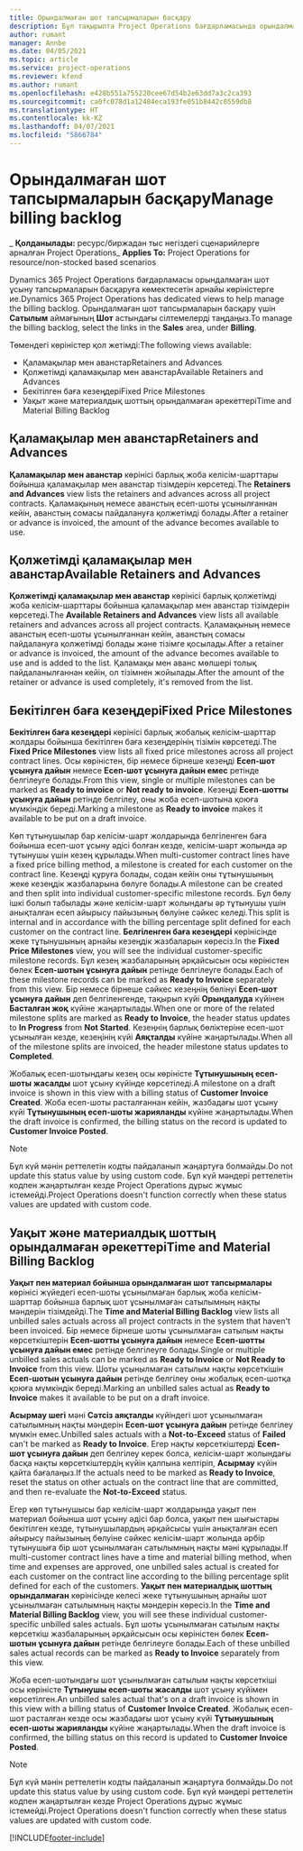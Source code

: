 ```yaml
---
title: Орындалмаған шот тапсырмаларын басқару
description: Бұл тақырыпта Project Operations бағдарламасында орындалмаған шот тапсырмаларын қалай көріп, жұмыс істеу керектігі туралы ақпарат берілген.
author: rumant
manager: Annbe
ms.date: 04/05/2021
ms.topic: article
ms.service: project-operations
ms.reviewer: kfend
ms.author: rumant
ms.openlocfilehash: e428b551a755220cee67d54b2e63dd7a3c2ca393
ms.sourcegitcommit: ca0fc078d1a12484eca193fe051b8442c0559db8
ms.translationtype: HT
ms.contentlocale: kk-KZ
ms.lasthandoff: 04/07/2021
ms.locfileid: "5866784"
---
```

# <a name="manage-billing-backlog"></a><span data-ttu-id="7db5c-103">Орындалмаған шот тапсырмаларын басқару</span><span class="sxs-lookup"><span data-stu-id="7db5c-103">Manage billing backlog</span></span>

<span data-ttu-id="7db5c-104">_ **Қолданылады:** ресурс/биржадан тыс негіздегі сценарийлерге арналған Project Operations</span><span class="sxs-lookup"><span data-stu-id="7db5c-104">_ **Applies To:** Project Operations for resource/non-stocked based scenarios</span></span>

<span data-ttu-id="7db5c-105">Dynamics 365 Project Operations бағдарламасы орындалмаған шот ұсыну тапсырмаларын басқаруға көмектесетін арнайы көріністерге ие.</span><span class="sxs-lookup"><span data-stu-id="7db5c-105">Dynamics 365 Project Operations has dedicated views to help manage the billing backlog.</span></span> <span data-ttu-id="7db5c-106">Орындалмаған шот тапсырмаларын басқару үшін **Сатылым** аймағының **Шот** астындағы сілтемелерді таңдаңыз.</span><span class="sxs-lookup"><span data-stu-id="7db5c-106">To manage the billing backlog, select the links in the **Sales** area, under **Billing**.</span></span> 

<span data-ttu-id="7db5c-107">Төмендегі көріністер қол жетімді:</span><span class="sxs-lookup"><span data-stu-id="7db5c-107">The following views available:</span></span>

- <span data-ttu-id="7db5c-108">Қаламақылар мен аванстар</span><span class="sxs-lookup"><span data-stu-id="7db5c-108">Retainers and Advances</span></span>
- <span data-ttu-id="7db5c-109">Қолжетімді қаламақылар мен аванстар</span><span class="sxs-lookup"><span data-stu-id="7db5c-109">Available Retainers and Advances</span></span>
- <span data-ttu-id="7db5c-110">Бекітілген баға кезеңдері</span><span class="sxs-lookup"><span data-stu-id="7db5c-110">Fixed Price Milestones</span></span>
- <span data-ttu-id="7db5c-111">Уақыт және материалдық шоттың орындалмаған әрекеттері</span><span class="sxs-lookup"><span data-stu-id="7db5c-111">Time and Material Billing Backlog</span></span>

## <a name="retainers-and-advances"></a><span data-ttu-id="7db5c-112">Қаламақылар мен аванстар</span><span class="sxs-lookup"><span data-stu-id="7db5c-112">Retainers and Advances</span></span>

<span data-ttu-id="7db5c-113">**Қаламақылар мен аванстар** көрінісі барлық жоба келісім-шарттары бойынша қаламақылар мен аванстар тізімдерін көрсетеді.</span><span class="sxs-lookup"><span data-stu-id="7db5c-113">The **Retainers and Advances** view lists the retainers and advances across all project contracts.</span></span> <span data-ttu-id="7db5c-114">Қаламақының немесе аванстың есеп-шоты ұсынылғаннан кейін, аванстың сомасы пайдалануға қолжетімді болады.</span><span class="sxs-lookup"><span data-stu-id="7db5c-114">After a retainer or advance is invoiced, the amount of the advance becomes available to use.</span></span>

## <a name="available-retainers-and-advances"></a><span data-ttu-id="7db5c-115">Қолжетімді қаламақылар мен аванстар</span><span class="sxs-lookup"><span data-stu-id="7db5c-115">Available Retainers and Advances</span></span>

<span data-ttu-id="7db5c-116">**Қолжетімді қаламақылар мен аванстар** көрінісі барлық қолжетімді жоба келісім-шарттары бойынша қаламақылар мен аванстар тізімдерін көрсетеді.</span><span class="sxs-lookup"><span data-stu-id="7db5c-116">The **Available Retainers and Advances** view lists all available retainers and advances across all project contracts.</span></span> <span data-ttu-id="7db5c-117">Қаламақының немесе аванстың есеп-шоты ұсынылғаннан кейін, аванстың сомасы пайдалануға қолжетімді болады және тізімге қосылады.</span><span class="sxs-lookup"><span data-stu-id="7db5c-117">After a retainer or advance is invoiced, the amount of the advance becomes available to use and is added to the list.</span></span> <span data-ttu-id="7db5c-118">Қаламақы мен аванс мөлшері толық пайдаланылғаннан кейін, ол тізімнен жойылады.</span><span class="sxs-lookup"><span data-stu-id="7db5c-118">After the amount of the retainer or advance is used completely, it's removed from the list.</span></span>

## <a name="fixed-price-milestones"></a><span data-ttu-id="7db5c-119">Бекітілген баға кезеңдері</span><span class="sxs-lookup"><span data-stu-id="7db5c-119">Fixed Price Milestones</span></span>

<span data-ttu-id="7db5c-120">**Бекітілген баға кезеңдері** көрінісі барлық жобалық келісім-шарттар жолдары бойынша бекітілген баға кезеңдерінің тізімін көрсетеді.</span><span class="sxs-lookup"><span data-stu-id="7db5c-120">The **Fixed Price Milestones** view lists all fixed price milestones across all project contract lines.</span></span> <span data-ttu-id="7db5c-121">Осы көріністен, бір немесе бірнеше кезеңді **Есеп-шот ұсынуға дайын** немесе **Есеп-шот ұсынуға дайын емес** ретінде белгілеуге болады.</span><span class="sxs-lookup"><span data-stu-id="7db5c-121">From this view, single or multiple milestones can be marked as **Ready to invoice** or **Not ready to invoice**.</span></span> <span data-ttu-id="7db5c-122">Кезеңді **Есеп-шотты ұсынуға дайын** ретінде белгілеу, оны жоба есеп-шотына қоюға мүмкіндік береді.</span><span class="sxs-lookup"><span data-stu-id="7db5c-122">Marking a milestone as **Ready to invoice** makes it available to be put on a draft invoice.</span></span>

<span data-ttu-id="7db5c-123">Көп тұтынушылар бар келісім-шарт жолдарында белгіленген баға бойынша есеп-шот ұсыну әдісі болған кезде, келісім-шарт жолында әр тұтынушы үшін кезең құрылады.</span><span class="sxs-lookup"><span data-stu-id="7db5c-123">When multi-customer contract lines have a fixed price billing method, a milestone is created for each customer on the contract line.</span></span> <span data-ttu-id="7db5c-124">Кезеңді құруға болады, содан кейін оны тұтынушының жеке кезеңдік жазбаларына бөлуге болады.</span><span class="sxs-lookup"><span data-stu-id="7db5c-124">A milestone can be created and then split into individual customer-specific milestone records.</span></span> <span data-ttu-id="7db5c-125">Бұл бөлу ішкі болып табылады және келісім-шарт жолындағы әр тұтынушы үшін анықталған есеп айырысу пайызының бөлуіне сәйкес келеді.</span><span class="sxs-lookup"><span data-stu-id="7db5c-125">This split is internal and in accordance with the billing percentage split defined for each customer on the contract line.</span></span> <span data-ttu-id="7db5c-126">**Белгіленген баға кезеңдері** көрінісінде жеке тұтынушының арнайы кезеңдік жазбаларын көресіз.</span><span class="sxs-lookup"><span data-stu-id="7db5c-126">In the **Fixed Price Milestones** view, you will see the individual customer-specific milestone records.</span></span> <span data-ttu-id="7db5c-127">Бұл кезең жазбаларының әрқайсысын осы көріністен бөлек **Есеп-шотын ұсынуға дайын** ретінде белгілеуге болады.</span><span class="sxs-lookup"><span data-stu-id="7db5c-127">Each of these milestone records can be marked as **Ready to Invoice** separately from this view.</span></span> <span data-ttu-id="7db5c-128">Бір немесе бірнеше сәйкес кезеңнің бөлінуі **Есеп-шот ұсынуға дайын** деп белгіленгенде, тақырып күйі **Орындалуда** күйінен **Басталған жоқ** күйіне жаңартылады.</span><span class="sxs-lookup"><span data-stu-id="7db5c-128">When one or more of the related milestone splits are marked as **Ready to Invoice**, the header status updates to **In Progress** from **Not Started**.</span></span> <span data-ttu-id="7db5c-129">Кезеңнің барлық бөліктеріне есеп-шот ұсынылған кезде, кезеңінің күйі **Аяқталды** күйіне жаңартылады.</span><span class="sxs-lookup"><span data-stu-id="7db5c-129">When all of the milestone splits are invoiced, the header milestone status updates to **Completed**.</span></span>

<span data-ttu-id="7db5c-130">Жобалық есеп-шотындағы кезең осы көріністе **Тұтынушының есеп-шоты жасалды** шот ұсыну күйінде көрсетіледі.</span><span class="sxs-lookup"><span data-stu-id="7db5c-130">A milestone on a draft invoice is shown in this view with a billing status of **Customer Invoice Created**.</span></span> <span data-ttu-id="7db5c-131">Жоба есеп-шоты расталғаннан кейін, жазбадағы шот ұсыну күйі **Тұтынушының есеп-шоты жарияланды** күйіне жаңартылады.</span><span class="sxs-lookup"><span data-stu-id="7db5c-131">When the draft invoice is confirmed, the billing status on the record is updated to **Customer Invoice Posted**.</span></span> 

> [!NOTE] 
> <span data-ttu-id="7db5c-132">Бұл күй мәнін реттелетін кодты пайдаланып жаңартуға болмайды.</span><span class="sxs-lookup"><span data-stu-id="7db5c-132">Do not update this status value by using custom code.</span></span> <span data-ttu-id="7db5c-133">Бұл күй мәндері реттелетін кодпен жаңартылған кезде Project Operations дұрыс жұмыс істемейді.</span><span class="sxs-lookup"><span data-stu-id="7db5c-133">Project Operations doesn't function correctly when these status values are updated with custom code.</span></span>

## <a name="time-and-material-billing-backlog"></a><span data-ttu-id="7db5c-134">Уақыт және материалдық шоттың орындалмаған әрекеттері</span><span class="sxs-lookup"><span data-stu-id="7db5c-134">Time and Material Billing Backlog</span></span>

<span data-ttu-id="7db5c-135">**Уақыт пен материал бойынша орындалмаған шот тапсырмалары** көрінісі жүйедегі есеп-шоты ұсынылмаған барлық жоба келісім-шарттар бойынша барлық шот ұсынылмаған сатылымның нақты мәндерін тізімдейді.</span><span class="sxs-lookup"><span data-stu-id="7db5c-135">The **Time and Material Billing Backlog** view lists all unbilled sales actuals across all project contracts in the system that haven't been invoiced.</span></span> <span data-ttu-id="7db5c-136">Бір немесе бірнеше шоты ұсынылмаған сатылым нақты көрсеткіштерін **Есеп-шотты ұсынуға дайын** немесе **Есеп-шотты ұсынуға дайын емес** ретінде белгілеуге болады.</span><span class="sxs-lookup"><span data-stu-id="7db5c-136">Single or multiple unbilled sales actuals can be marked as **Ready to Invoice** or **Not Ready to Invoice** from this view.</span></span> <span data-ttu-id="7db5c-137">Шоты ұсынылмаған сатылым нақты көрсеткішін **Есеп-шотын ұсынуға дайын** ретінде белгілеу оны жобалық есеп-шотқа қоюға мүмкіндік береді.</span><span class="sxs-lookup"><span data-stu-id="7db5c-137">Marking an unbilled sales actual as **Ready to Invoice** makes it available to be put on a draft invoice.</span></span>

<span data-ttu-id="7db5c-138">**Асырмау шегі** мәні **Сәтсіз аяқталды** күйіндегі шот ұсынылмаған сатылымның нақты мәндерін **Есеп-шот ұсынуға дайын** ретінде белгілеу мүмкін емес.</span><span class="sxs-lookup"><span data-stu-id="7db5c-138">Unbilled sales actuals with a **Not-to-Exceed** status of **Failed** can't be marked as **Ready to Invoice**.</span></span> <span data-ttu-id="7db5c-139">Егер нақты көрсеткіштерді **Есеп-шот ұсынуға дайын** деп белгілеу керек болса, келісім-шарт жолындағы басқа нақты көрсеткіштердің күйін қалпына келтіріп, **Асырмау** күйін қайта бағалаңыз.</span><span class="sxs-lookup"><span data-stu-id="7db5c-139">If the actuals need to be marked as **Ready to Invoice**, reset the status on other actuals on the contract line that are committed, and then re-evaluate the **Not-to-Exceed** status.</span></span>

<span data-ttu-id="7db5c-140">Егер көп тұтынушысы бар келісім-шарт жолдарында уақыт пен материал бойынша шот ұсыну әдісі бар болса, уақыт пен шығыстары бекітілген кезде, тұтынушылардың әрқайсысы үшін анықталған есеп айырысу пайызының бөлуіне сәйкес келісім-шарт жолында әрбір тұтынушыға бір шот ұсынылмаған сатылымның нақты мәні құрылады.</span><span class="sxs-lookup"><span data-stu-id="7db5c-140">If multi-customer contract lines have a time and material billing method, when time and expenses are approved, one unbilled sales actual is created for each customer on the contract line according to the billing percentage split defined for each of the customers.</span></span> <span data-ttu-id="7db5c-141">**Уақыт пен материалдық шоттың орындалмаған** көрінісінде келесі жеке тұтынушының арнайы шот ұсынылмаған сатылымның нақты мәндерін көресіз.</span><span class="sxs-lookup"><span data-stu-id="7db5c-141">In the **Time and Material Billing Backlog** view, you will see these individual customer-specific unbilled sales actuals.</span></span> <span data-ttu-id="7db5c-142">Бұл шоты ұсынылмаған сатылым нақты көрсеткіш жазбаларының әрқайсысын осы көріністен бөлек **Есеп-шотын ұсынуға дайын** ретінде белгілеуге болады.</span><span class="sxs-lookup"><span data-stu-id="7db5c-142">Each of these unbilled sales actual records can be marked as **Ready to Invoice** separately from this view.</span></span>

<span data-ttu-id="7db5c-143">Жоба есеп-шотындағы шот ұсынылмаған сатылым нақты көрсеткіші осы көріністе **Тұтынушы есеп-шоты жасалды** шот ұсыну күйімен көрсетілген.</span><span class="sxs-lookup"><span data-stu-id="7db5c-143">An unbilled sales actual that's on a draft invoice is shown in this view with a billing status of **Customer Invoice Created**.</span></span> <span data-ttu-id="7db5c-144">Жобалық есеп-шот расталған кезде осы жазбадағы шот ұсыну күйі **Тұтынушының есеп-шоты жарияланды** күйіне жаңартылады.</span><span class="sxs-lookup"><span data-stu-id="7db5c-144">When the draft invoice is confirmed, the billing status on this record is updated to **Customer Invoice Posted**.</span></span> 

> [!NOTE] 
> <span data-ttu-id="7db5c-145">Бұл күй мәнін реттелетін кодты пайдаланып жаңартуға болмайды.</span><span class="sxs-lookup"><span data-stu-id="7db5c-145">Do not update this status value by using custom code.</span></span> <span data-ttu-id="7db5c-146">Бұл күй мәндері реттелетін кодпен жаңартылған кезде Project Operations дұрыс жұмыс істемейді.</span><span class="sxs-lookup"><span data-stu-id="7db5c-146">Project Operations doesn't function correctly when these status values are updated with custom code.</span></span>


[!INCLUDE[footer-include](../includes/footer-banner.md)]
